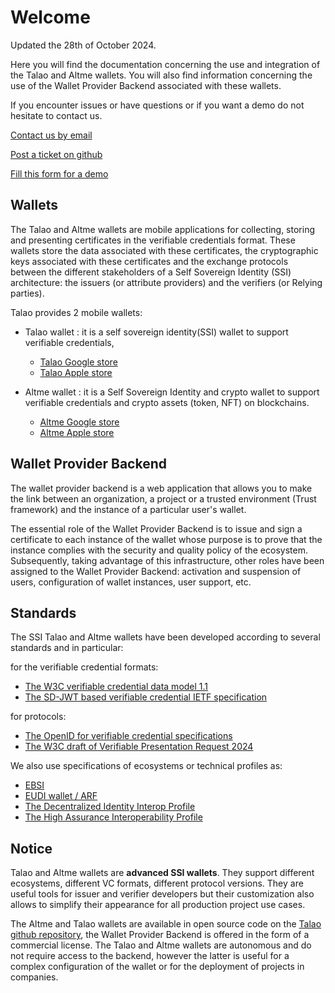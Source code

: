 # Welcome

Updated the 28th of October 2024.

Here you will find the documentation concerning the use and integration of the Talao and Altme wallets. You will also find information concerning the use of the Wallet Provider Backend associated with these wallets.

If you encounter issues or have questions or if you want a demo do not hesitate to contact us.

[Contact us by email](mailto:contact@talao.io)

[Post a ticket on github](https://github.com/TalaoDAO/AltMe/issues)

[Fill this form for a demo](https://qhf0siml406.typeform.com/to/PdULRDIV?typeform-source=talao.io)

## Wallets

The Talao and Altme wallets are mobile applications for collecting, storing and presenting certificates in the verifiable credentials format. These wallets store the data associated with these certificates, the cryptographic keys associated with these certificates and the exchange protocols between the different stakeholders of a Self Sovereign Identity (SSI) architecture: the issuers (or attribute providers) and the verifiers (or Relying parties).

Talao provides 2 mobile wallets:

* Talao wallet : it is a self sovereign identity(SSI) wallet to support verifiable credentials,

  * [Talao Google store](https://play.google.com/store/apps/details?id=co.talao.wallet)
  * [Talao Apple store](https://apps.apple.com/fr/app/talao-wallet/id1582183266?platform=iphone)
* Altme wallet : it is a Self Sovereign Identity and crypto wallet to support verifiable credentials and crypto assets (token, NFT) on blockchains.

  * [Altme Google store](https://play.google.com/store/apps/details?id=co.altme.alt.me.altme&hl=en-US&pli=1)
  * [Altme Apple store](https://apps.apple.com/fr/app/altme-wallet/id1633216869)

## Wallet Provider Backend

The wallet provider backend is a web application that allows you to make the link between an organization, a project or a trusted environment (Trust framework) and the instance of a particular user's wallet.

The essential role of the Wallet Provider Backend is to issue and sign a certificate to each instance of the wallet whose purpose is to prove that the instance complies with the security and quality policy of the ecosystem. Subsequently, taking advantage of this infrastructure, other roles have been assigned to the Wallet Provider Backend: activation and suspension of users, configuration of wallet instances, user support, etc.

## Standards

The SSI Talao and Altme wallets have been developed according to several standards and in particular:

for the verifiable credential formats:

- [The W3C verifiable credential data model 1.1](https://www.w3.org/TR/vc-data-model/)
- [The SD-JWT based verifiable credential IETF specification](https://www.ietf.org/archive/id/draft-ietf-oauth-sd-jwt-vc-01.html)

for protocols:

- [The OpenID for verifiable credential specifications](https://openid.net/sg/openid4vc/)
- [The W3C draft of Verifiable Presentation Request 2024](https://w3c-ccg.github.io/vp-request-spec/)

We also use specifications of ecosystems or technical profiles as:

* [EBSI](https://ec.europa.eu/digital-building-blocks/sites/display/EBSI/Home)
* [EUDI wallet / ARF](https://eu-digital-identity-wallet.github.io/eudi-doc-architecture-and-reference-framework/1.1.0/arf/)
* [The Decentralized Identity Interop Profile](https://dutchblockchaincoalition.org/en/bouwstenen-2/diip-2)
* [The High Assurance Interoperability Profile](https://openid.net/specs/openid4vc-high-assurance-interoperability-profile-sd-jwt-vc-1_0.html)

## Notice

Talao and Altme wallets are **advanced SSI wallets**. They support different ecosystems, different VC formats, different protocol versions. They are useful tools for issuer and verifier developers but their customization also allows to simplify their appearance for all production project use cases.

The Altme and Talao wallets are available in open source code on the [Talao github repository](https://github.com/TalaoDAO/AltMe), the Wallet Provider Backend is offered in the form of a commercial license. The Talao and Altme wallets are autonomous and do not require access to the backend, however the latter is useful for a complex configuration of the wallet or for the deployment of projects in companies.

